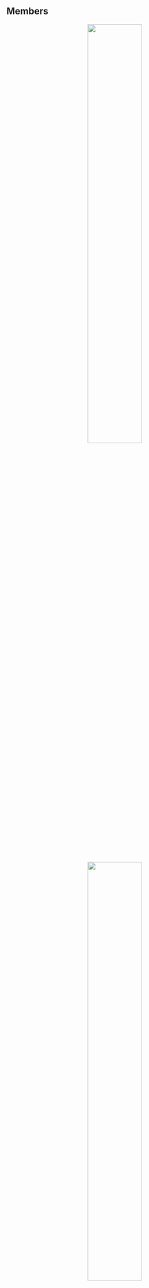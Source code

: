 ## Members
<div align="center">
        <a href="https://discord.gg/retrix" target="_blank" rel="noopener noreferrer"><img width="50%" src="https://github-readme-stats.vercel.app/api?username=icecubepiso&layout=compact&theme=blueberry&hide_border=true&show_icons=true"/></a>
        <img width="50%" src="https://github-readme-stats.vercel.app/api?username=dobrc&layout=compact&theme=blueberry&hide_border=true&show_icons=true"/>
        <img width="50%" src="https://github-readme-stats.vercel.app/api?username=D0min1kpico&layout=compact&theme=blueberry&hide_border=true&show_icons=true"/>
</div>

